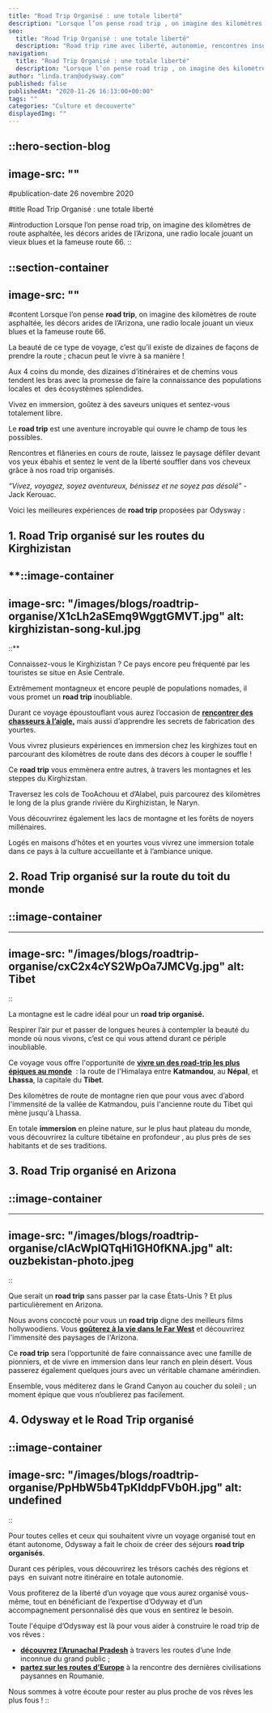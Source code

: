 ```yaml
---
title: "Road Trip Organisé : une totale liberté"
description: "Lorsque l’on pense road trip , on imagine des kilomètres de route asphaltée, les décors arides de l’Arizona, une radio locale jouant un vieux blues et la fameuse route 66. C’est en effet une version du road trip et c’est la beauté de ce type de voyage, c’est qu’il existe ..."
seo:
  title: "Road Trip Organisé : une totale liberté"
  description: "Road trip rime avec liberté, autonomie, rencontres insolites et découverte d’un pays à votre rythme. Nos road trip organisés c’est tout cela combiné !"
navigation:
  title: "Road Trip Organisé : une totale liberté"
  description: "Lorsque l’on pense road trip , on imagine des kilomètres de route asphaltée, les décors arides de l’Arizona, une radio locale jouant un vieux blues et la fameuse route 66. C’est en effet une version du road trip et c’est la beauté de ce type de voyage, c’est qu’il existe ..."
author: "linda.tran@odysway.com"
published: false
publishedAt: "2020-11-26 16:13:00+00:00"
tags: ""
categories: "Culture et decouverte"
displayedImg: ""
---
```


::hero-section-blog
---
image-src: ""
---
#publication-date
26 novembre 2020

#title
Road Trip Organisé : une totale liberté

#introduction
Lorsque l’on pense road trip, on imagine des kilomètres de route asphaltée, les décors arides de l’Arizona, une radio locale jouant un vieux blues et la fameuse route 66.
::

::section-container
---
image-src: ""
---
#content
Lorsque l’on pense **road trip**, on imagine des kilomètres de route asphaltée, les décors arides de l’Arizona, une radio locale jouant un vieux blues et la fameuse route 66.

La beauté de ce type de voyage, c’est qu’il existe de dizaines de façons de prendre la route ; chacun peut le vivre à sa manière !

Aux 4 coins du monde, des dizaines d’itinéraires et de chemins vous tendent les bras avec la promesse de faire la connaissance des populations locales et  des écosystèmes splendides.

Vivez en immersion, goûtez à des saveurs uniques et sentez-vous totalement libre.

Le **road trip** est une aventure incroyable qui ouvre le champ de tous les possibles.

Rencontres et flâneries en cours de route, laissez le paysage défiler devant vos yeux ébahis et sentez le vent de la liberté souffler dans vos cheveux grâce à nos road trip organisés.

_“Vivez, voyagez, soyez aventureux, bénissez et ne soyez pas désolé”_ - Jack Kerouac.

Voici les meilleures expériences de **road trip** proposées par Odysway :

## **1\. Road Trip organisé sur les routes du Kirghizistan**

**::image-container
---
image-src: "/images/blogs/roadtrip-organise/X1cLh2aSEmq9WggtGMVT.jpg"
alt: kirghizistan-song-kul.jpg
---
::**

Connaissez-vous le Kirghizistan ? Ce pays encore peu fréquenté par les touristes se situe en Asie Centrale.

Extrêmement montagneux et encore peuplé de populations nomades, il vous promet un **road trip** inoubliable.

Durant ce voyage époustouflant vous aurez l’occasion de [**rencontrer des chasseurs à l’aigle,**](https://odysway.com/voyages/immersion-steppes-kirghizistan?utm_source=SEO&utm_medium=thematique&utm_campaign=roadtrip) [](https://odysway.com/voyages/immersion-steppes-kirghizistan)mais aussi d’apprendre les secrets de fabrication des yourtes.

Vous vivrez plusieurs expériences en immersion chez les kirghizes tout en parcourant des kilomètres de route dans des décors à couper le souffle !

Ce **road trip** vous emmènera entre autres, à travers les montagnes et les steppes du Kirghizstan.

Traversez les cols de TooAchouu et d’Alabel, puis parcourez des kilomètres le long de la plus grande rivière du Kirghizistan, le Naryn.

Vous découvrirez également les lacs de montagne et les forêts de noyers millénaires.

Logés en maisons d’hôtes et en yourtes vous vivrez une immersion totale dans ce pays à la culture accueillante et à l’ambiance unique.

## 2\. Road Trip organisé sur la route du toit du monde

## ::image-container
---
image-src: "/images/blogs/roadtrip-organise/cxC2x4cYS2WpOa7JMCVg.jpg"
alt: Tibet
---
::

La montagne est le cadre idéal pour un **road trip organisé.**

Respirer l’air pur et passer de longues heures à contempler la beauté du monde où nous vivons, c’est ce qui vous attend durant ce périple inoubliable.

Ce voyage vous offre l'opportunité de [**vivre un des road-trip les plus épiques au monde**](https://odysway.com/voyages/sur-les-routes-nepal-tibet?utm_source=SEO&utm_medium=thematique&utm_campaign=roadtrip)  : la route de l'Himalaya entre **Katmandou**, au **Népal**, et **Lhassa**, la capitale du **Tibet**. 

Des kilomètres de route de montagne rien que pour vous avec d’abord l'immensité de la vallée de Katmandou, puis l'ancienne route du Tibet qui mène jusqu'à Lhassa.

En totale **immersion** en pleine nature, sur le plus haut plateau du monde, vous découvrirez la culture tibétaine en profondeur , au plus près de ses habitants et de ses traditions. 

## 3\. Road Trip organisé en Arizona

## ::image-container
---
image-src: "/images/blogs/roadtrip-organise/clAcWplQTqHi1GH0fKNA.jpg"
alt: ouzbekistan-photo.jpeg
---
::

Que serait un **road trip** sans passer par la case États-Unis ? Et plus particulièrement en Arizona.

Nous avons concocté pour vous un **road trip** digne des meilleurs films hollywoodiens. Vous [**goûterez à la vie dans le Far West**](https://odysway.com/voyages/cow-boy-ranch-etats-unis?utm_source=SEO&utm_medium=thematique&utm_campaign=roadtrip) et découvrirez l'immensité des paysages de l'Arizona.

Ce **road trip** sera l’opportunité de faire connaissance avec une famille de pionniers, et de vivre en immersion dans leur ranch en plein désert. Vous passerez également quelques jours avec un véritable chamane amérindien.

Ensemble, vous méditerez dans le Grand Canyon au coucher du soleil ; un moment épique que vous n’oublierez pas facilement.

## 4\. Odysway et le Road Trip organisé

::image-container
---
image-src: "/images/blogs/roadtrip-organise/PpHbW5b4TpKlddpFVb0H.jpg"
alt: undefined
---
::

Pour toutes celles et ceux qui souhaitent vivre un voyage organisé tout en étant autonome, Odysway a fait le choix de créer des séjours **road trip organisés**.

Durant ces périples, vous découvrirez les trésors cachés des régions et pays  en suivant notre itinéraire en totale autonomie.

Vous profiterez de la liberté d’un voyage que vous aurez organisé vous-même, tout en bénéficiant de l’expertise d’Odyway et d’un accompagnement personnalisé dès que vous en sentirez le besoin.

Toute l'équipe d’Odysway est là pour vous aider à construire le road trip de vos rêves :

*   [](https://odysway.com/voyages/inde-arunachal-pradesh?utm_source=SEO&utm_medium=thematique&utm_campaign=roadtrip)**[découvrez l’Arunachal Pradesh](https://odysway.com/voyages/inde-arunachal-pradesh?utm_source=SEO&utm_medium=thematique&utm_campaign=roadtrip)** à travers les routes d’une Inde inconnue du grand public ;
*   [**partez sur les routes d’Europe**](https://odysway.com/voyages/village-campagne-roumanie?utm_source=SEO&utm_medium=thematique&utm_campaign=roadtrip) à la rencontre des dernières civilisations paysannes en Roumanie.

Nous sommes à votre écoute pour rester au plus proche de vos rêves les plus fous !
::
